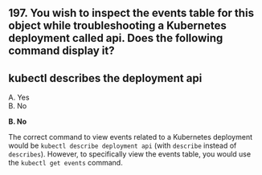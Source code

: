 ## 197. You wish to inspect the events table for this object while troubleshooting a Kubernetes deployment called api. Does the following command display it?
## kubectl describes the deployment api
A. Yes  
B. No  

**B. No**

The correct command to view events related to a Kubernetes deployment would be `kubectl describe deployment api` (with `describe` instead of `describes`). However, to specifically view the events table, you would use the `kubectl get events` command.
